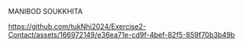 MANIBOD SOUKKHITA

https://github.com/tukNhi2024/Exercise2-Contact/assets/166972149/e36ea71e-cd9f-4bef-82f5-859f70b3b49b

